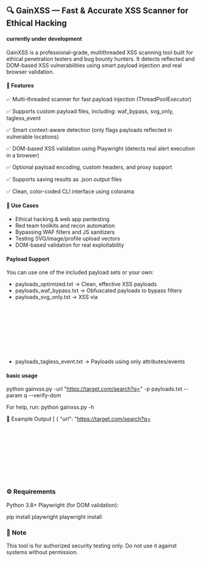 ## 🔍 GainXSS — Fast & Accurate XSS Scanner for Ethical Hacking

#### currently under development

GainXSS is a professional-grade, multithreaded XSS scanning tool built for ethical penetration testers and bug bounty hunters. It detects reflected and DOM-based XSS vulnerabilities using smart payload injection and real browser validation.

#### 🚀 Features

✅ Multi-threaded scanner for fast payload injection (ThreadPoolExecutor)

✅ Supports custom payload files, including: waf_bypass, svg_only, tagless_event

✅ Smart context-aware detection (only flags payloads reflected in vulnerable locations)

✅ DOM-based XSS validation using Playwright (detects real alert execution in a browser)

✅ Optional payload encoding, custom headers, and proxy support

✅ Supports saving results as .json output files

✅ Clean, color-coded CLI interface using colorama

#### 🎯 Use Cases

- Ethical hacking & web app pentesting
- Red team toolkits and recon automation
- Bypassing WAF filters and JS sanitizers
- Testing SVG/image/profile upload vectors
- DOM-based validation for real exploitability

#### Payload Support

You can use one of the included payload sets or your own:

- payloads_optimized.txt → Clean, effective XSS payloads
- payloads_waf_bypass.txt → Obfuscated payloads to bypass filters
- payloads_svg_only.txt → XSS via <svg> contexts
- payloads_tagless_event.txt → Payloads using only attributes/events

#### basic usage

python gainxss.py -url "https://target.com/search?q=" -p payloads.txt --param q --verify-dom

For help, run: python gainxss.py -h

📁 Example Output
[
{
"url": "https://target.com/search?q=<svg onload=alert(1)>",
"payload": "<svg onload=alert(1)>",
"confirmed": true
}
]

### ⚙️ Requirements

Python 3.8+
Playwright (for DOM validation):

pip install playwright
playwright install

### 📌 Note

This tool is for authorized security testing only. Do not use it against systems without permission.
